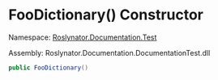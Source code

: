 # FooDictionary\(\) Constructor

Namespace: [Roslynator.Documentation.Test](../../README.md)

Assembly: Roslynator\.Documentation\.DocumentationTest\.dll

```csharp
public FooDictionary()
```


